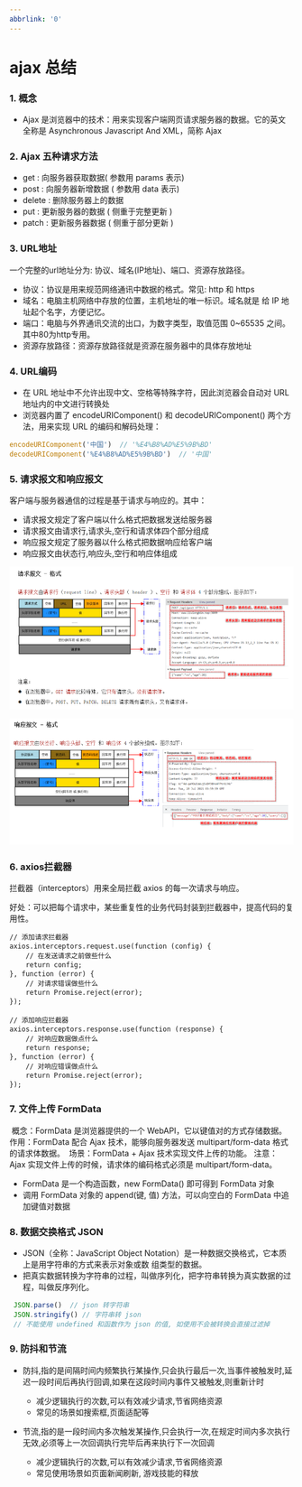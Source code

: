```yaml
---
abbrlink: '0'
---
```

# ajax 总结



### 1. 概念

- Ajax 是浏览器中的技术：用来实现客户端网页请求服务器的数据。它的英文全称是 Asynchronous Javascript And XML，简称 Ajax



### 2. Ajax 五种请求方法

- get : 向服务器获取数据( 参数用 params 表示)
- post : 向服务器新增数据 ( 参数用 data 表示)
- delete :  删除服务器上的数据
- put : 更新服务器的数据 ( 侧重于完整更新 )
- patch : 更新服务器数据 ( 侧重于部分更新 )



### 3. URL地址

一个完整的url地址分为:  协议、域名(IP地址)、端口、资源存放路径。

- 协议：协议是用来规范网络通讯中数据的格式。常见: http 和 https
- 域名：电脑主机网络中存放的位置，主机地址的唯一标识。域名就是 给 IP 地址起个名字，方便记忆。
- 端口：电脑与外界通讯交流的出口，为数字类型，取值范围 0~65535 之间。其中80为http专用。
- 资源存放路径：资源存放路径就是资源在服务器中的具体存放地址



### 4. URL编码

- 在 URL 地址中不允许出现中文、空格等特殊字符，因此浏览器会自动对 URL 地址内的中文进行转换处
- 浏览器内置了 encodeURIComponent() 和 decodeURIComponent() 两个方法，用来实现 URL 的编码和解码处理：

```js
encodeURIComponent('中国')  // '%E4%B8%AD%E5%9B%BD'
decodeURIComponent('%E4%B8%AD%E5%9B%BD')  // '中国'
```



### 5. 请求报文和响应报文

客户端与服务器通信的过程是基于请求与响应的。其中：

- 请求报文规定了客户端以什么格式把数据发送给服务器
- 请求报文由请求行,请求头,空行和请求体四个部分组成
- 响应报文规定了服务器以什么格式把数据响应给客户端
- 响应报文由状态行,响应头,空行和响应体组成

![ajax](assets/07.png)

![ajax](assets/08.png)

### 6. axios拦截器

拦截器（interceptors）用来全局拦截 axios 的每一次请求与响应。

好处：可以把每个请求中，某些重复性的业务代码封装到拦截器中，提高代码的复用性。

```
// 添加请求拦截器
axios.interceptors.request.use(function (config) {
    // 在发送请求之前做些什么
    return config;
}, function (error) {
    // 对请求错误做些什么
    return Promise.reject(error);
});

// 添加响应拦截器
axios.interceptors.response.use(function (response) {
    // 对响应数据做点什么
    return response;
}, function (error) {
    // 对响应错误做点什么
    return Promise.reject(error);
});
```



### 7. 文件上传 FormData

​    概念：FormData 是浏览器提供的一个 WebAPI，它以键值对的方式存储数据。
​	作用：FormData 配合 Ajax 技术，能够向服务器发送 multipart/form-data 格式的请求体数据。
​	场景：FormData + Ajax 技术实现文件上传的功能。
​	注意：Ajax 实现文件上传的时候，请求体的编码格式必须是 multipart/form-data。

- FormData 是一个构造函数，new FormData() 即可得到 FormData 对象
- 调用 FormData 对象的 append(键, 值) 方法，可以向空白的 FormData 中追加键值对数据



### 8. 数据交换格式 JSON

-   JSON（全称：JavaScript Object Notation）是一种数据交换格式，它本质上是用字符串的方式来表示对象或数  组类型的数据。
- 把真实数据转换为字符串的过程，叫做序列化，把字符串转换为真实数据的过程，叫做反序列化。

```js
 JSON.parse()  // json 转字符串
 JSON.stringify() // 字符串转 json
 // 不能使用 undefined 和函数作为 json 的值, 如使用不会被转换会直接过滤掉
```



### 9. 防抖和节流

- 防抖,指的是间隔时间内频繁执行某操作,只会执行最后一次,当事件被触发时,延迟一段时间后再执行回调,如果在这段时间内事件又被触发,则重新计时
  - 减少逻辑执行的次数,可以有效减少请求,节省网络资源
  - 常见的场景如搜索框,页面适配等

- 节流,指的是一段时间内多次触发某操作,只会执行一次,在规定时间内多次执行无效,必须等上一次回调执行完毕后再来执行下一次回调
  - 减少逻辑执行的次数,可以有效减少请求,节省网络资源
  - 常见使用场景如页面新闻刷新, 游戏技能的释放